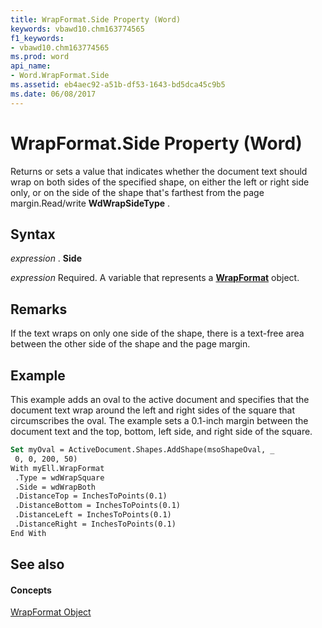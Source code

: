 ```yaml
---
title: WrapFormat.Side Property (Word)
keywords: vbawd10.chm163774565
f1_keywords:
- vbawd10.chm163774565
ms.prod: word
api_name:
- Word.WrapFormat.Side
ms.assetid: eb4aec92-a51b-df53-1643-bd5dca45c9b5
ms.date: 06/08/2017
---
```



# WrapFormat.Side Property (Word)

Returns or sets a value that indicates whether the document text should wrap on both sides of the specified shape, on either the left or right side only, or on the side of the shape that's farthest from the page margin.Read/write **WdWrapSideType** .


## Syntax

 _expression_ . **Side**

 _expression_ Required. A variable that represents a **[WrapFormat](wrapformat-object-word.md)** object.


## Remarks

 If the text wraps on only one side of the shape, there is a text-free area between the other side of the shape and the page margin.


## Example

This example adds an oval to the active document and specifies that the document text wrap around the left and right sides of the square that circumscribes the oval. The example sets a 0.1-inch margin between the document text and the top, bottom, left side, and right side of the square.


```vb
Set myOval = ActiveDocument.Shapes.AddShape(msoShapeOval, _ 
 0, 0, 200, 50) 
With myEll.WrapFormat 
 .Type = wdWrapSquare 
 .Side = wdWrapBoth 
 .DistanceTop = InchesToPoints(0.1) 
 .DistanceBottom = InchesToPoints(0.1) 
 .DistanceLeft = InchesToPoints(0.1) 
 .DistanceRight = InchesToPoints(0.1) 
End With
```


## See also


#### Concepts


[WrapFormat Object](wrapformat-object-word.md)

